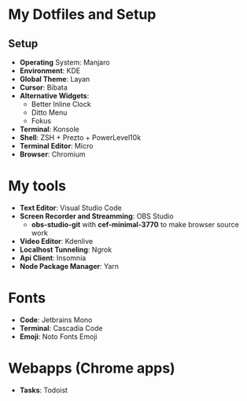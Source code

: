 # My Dotfiles and Setup

## Setup
- **Operating** System: Manjaro
- **Environment**: KDE
- **Global Theme**: Layan
- **Cursor**: Bibata
- **Alternative Widgets**: 
    - Better Inline Clock
    - Ditto Menu
    - Fokus
- **Terminal**: Konsole
- **Shell**: ZSH + Prezto + PowerLevel10k
- **Terminal Editor**: Micro
- **Browser**: Chromium

# My tools
  - **Text Editor**: Visual Studio Code
  - **Screen Recorder and Streamming**: OBS Studio 
    - **obs-studio-git** with **cef-minimal-3770** to make browser source work
  - **Video Editor**: Kdenlive
  - **Localhost Tunneling**: Ngrok
  - **Api Client**: Insomnia
  - **Node Package Manager**: Yarn
  

# Fonts
 - **Code**: Jetbrains Mono
 - **Terminal**: Cascadia Code
 - **Emoji**: Noto Fonts Emoji

# Webapps (Chrome apps)
 - **Tasks**: Todoist
